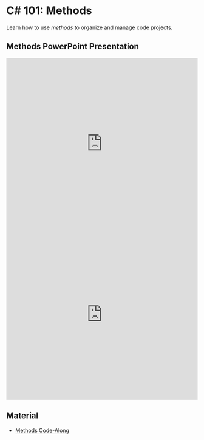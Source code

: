 # <span>C# 101:</span> Methods
Learn how to use _methods_ to organize and manage code projects.

## Methods PowerPoint Presentation
<iframe src='https://view.officeapps.live.com/op/embed.aspx?src=https://hylandtechclub.com/cs-101/Methods/Methods.pptx' width='100%' height='450px' frameborder='0'></iframe>
<iframe width="100%" height="450px" src="https://www.youtube.com/embed/fZ4GTVkFa0s" frameborder="0" allow="accelerometer; autoplay; encrypted-media; gyroscope; picture-in-picture" allowfullscreen></iframe>

## Material
- [Methods Code-Along](MethodsCodeAlong.md)